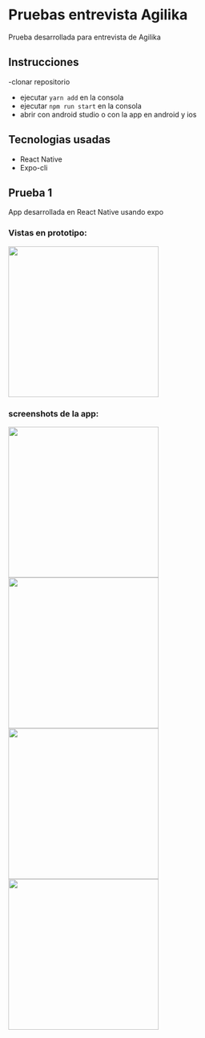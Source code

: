 # Pruebas entrevista Agilika

Prueba desarrollada para entrevista de Agilika

## Instrucciones
-clonar repositorio
- ejecutar `yarn add` en la consola
- ejecutar `npm run start` en la consola
- abrir con android studio o con la app en android y ios

## Tecnologias usadas
- React Native
- Expo-cli

## Prueba 1

App desarrollada en React Native usando expo

### Vistas en prototipo:

<img src="https://i.ibb.co/SvHqPP2/Group-12.png" width="300px">

### screenshots de la app:

<img src="https://i.ibb.co/0t7nt35/Whats-App-Image-2021-08-23-at-3-15-06-PM-3.jpg" width="300px" >
<img src="https://i.ibb.co/vvwMvF0/Whats-App-Image-2021-08-23-at-3-15-06-PM-2.jpg" width="300px" >
<img src="https://i.ibb.co/MgKLTTn/Whats-App-Image-2021-08-23-at-3-15-06-PM.jpg" width="300px" >
<img src="https://i.ibb.co/7rtR5Hn/Whats-App-Image-2021-08-23-at-3-15-06-PM-1.jpg" width="300px" >
